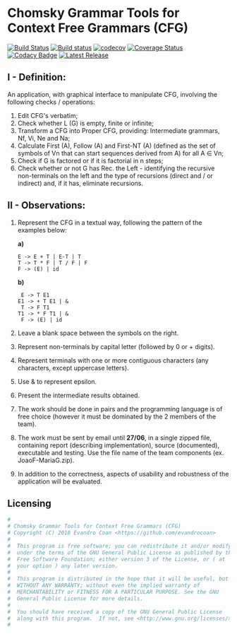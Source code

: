 # Chomsky Grammar Tools for Context Free Grammars (CFG)

[![Build Status](https://travis-ci.org/evandrocoan/ContextFreeGrammars.svg?branch=master)](https://travis-ci.org/evandrocoan/ContextFreeGrammars)
[![Build status](https://ci.appveyor.com/api/projects/status/github/evandrocoan/ContextFreeGrammars?branch=master&svg=true)](https://ci.appveyor.com/project/evandrocoan/ContextFreeGrammars/branch/master)
[![codecov](https://codecov.io/gh/evandrocoan/ContextFreeGrammars/branch/master/graph/badge.svg)](https://codecov.io/gh/evandrocoan/ContextFreeGrammars)
[![Coverage Status](https://coveralls.io/repos/github/evandrocoan/ContextFreeGrammars/badge.svg?branch=master)](https://coveralls.io/github/evandrocoan/ContextFreeGrammars?branch=master)
[![Codacy Badge](https://api.codacy.com/project/badge/Grade/9191d17b91814f8caf17c9e537a22904)](https://www.codacy.com/app/evandrocoan/ContextFreeGrammars?utm_source=github.com&utm_medium=referral&utm_content=evandrocoan/ContextFreeGrammars&utm_campaign=badger)
[![Latest Release](https://img.shields.io/github/tag/evandrocoan/ContextFreeGrammars.svg?label=version)](https://github.com/evandrocoan/ContextFreeGrammars/releases)


## I - Definition:

An application,
with graphical interface to manipulate CFG,
involving the following checks / operations:
1. Edit CFG's verbatim;
2. Check whether L (G) is empty, finite or infinite;
3. Transform a CFG into Proper CFG,
   providing: Intermediate grammars, Nf, Vi, Ne and Na;
4. Calculate First (A),
   Follow (A) and First-NT (A) (defined as the set of symbols of Vn that can start sequences derived from A) for all A ∈ Vn;
5. Check if G is factored or if it is factorial in n steps;
6. Check whether or not G has Rec.
   the Left - identifying the recursive non-terminals on the left and the type of recursions (direct and / or indirect) and, if it has,
   eliminate recursions.


## II - Observations:
1. Represent the CFG in a textual way, following the pattern of the examples below:

   **a)**
   ```
   E -> E + T | E-T | T
   T -> T * F | T / F | F
   F -> (E) | id
   ```

   **b)**
   ```
    E -> T E1
   E1 -> + T E1 | &
    T -> F T1
   T1 -> * F T1 | &
    F -> (E) | id
   ```
2. Leave a blank space between the symbols on the right.
3. Represent non-terminals by capital letter (followed by 0 or + digits).
4. Represent terminals with one or more contiguous characters (any characters,
   except uppercase letters).
5. Use & to represent epsilon.
6. Present the intermediate results obtained.
7. The work should be done in pairs and the programming language is of free choice (however it must be dominated by the 2 members of the team).
8. The work must be sent by email until **27/06**,
   in a single zipped file,
   containing report (describing implementation), source (documented),
   executable and testing.
   Use the file name of the team components (ex.
   JoaoF-MariaG.zip).
9. In addition to the correctness,
   aspects of usability and robustness of the application will be evaluated.


## Licensing

```python
#
# Chomsky Grammar Tools for Context Free Grammars (CFG)
# Copyright (C) 2018 Evandro Coan <https://github.com/evandrocoan>
#
#  This program is free software; you can redistribute it and/or modify it
#  under the terms of the GNU General Public License as published by the
#  Free Software Foundation; either version 3 of the License, or ( at
#  your option ) any later version.
#
#  This program is distributed in the hope that it will be useful, but
#  WITHOUT ANY WARRANTY; without even the implied warranty of
#  MERCHANTABILITY or FITNESS FOR A PARTICULAR PURPOSE. See the GNU
#  General Public License for more details.
#
#  You should have received a copy of the GNU General Public License
#  along with this program.  If not, see <http://www.gnu.org/licenses/>.
#
```
